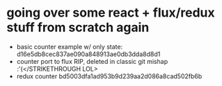 # going over some react + flux/redux stuff from scratch again

- basic counter example w/ only state: d16e5db8cec837ae090a848913ae0db3dda8d8d1
- <STRIKETHROUGH LOL>counter port to flux RIP, deleted in classic git mishap :'(</STRIKETHROUGH LOL>
- redux counter bd5003dfa1ad953b9d239aa2d086a8cad502fb6b
